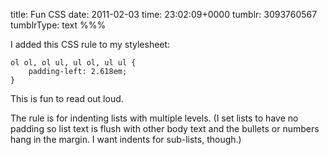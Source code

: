 title: Fun CSS
date: 2011-02-03
time: 23:02:09+0000
tumblr: 3093760567
tumblrType: text
%%%

I added this CSS rule to my stylesheet:

    ol ol, ol ul, ul ol, ul ul {
        padding-left: 2.618em;
    }

This is fun to read out loud. 

The rule is for indenting lists with multiple levels. (I set lists to have no padding so list text is flush with other body text and the bullets or numbers hang in the margin. I want indents for sub-lists, though.)
